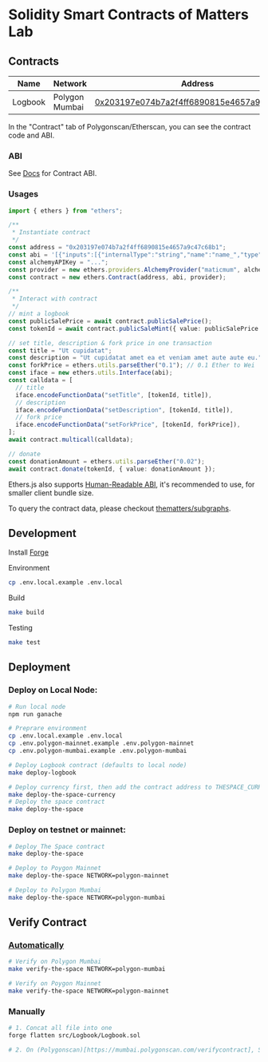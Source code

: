 # Solidity Smart Contracts of Matters Lab

## Contracts

| Name    | Network        | Address                                                                                                                         |
| ------- | -------------- | ------------------------------------------------------------------------------------------------------------------------------- |
| Logbook | Polygon Mumbai | [0x203197e074b7a2f4ff6890815e4657a9c47c68b1](https://mumbai.polygonscan.com/address/0x203197e074b7a2f4ff6890815e4657a9c47c68b1) |

In the "Contract" tab of Polygonscan/Etherscan, you can see the contract code and ABI.

### ABI

See [Docs](./docs/) for Contract ABI.

### Usages

```ts
import { ethers } from "ethers";

/**
 * Instantiate contract
 */
const address = "0x203197e074b7a2f4ff6890815e4657a9c47c68b1";
const abi = '[{"inputs":[{"internalType":"string","name":"name_","type":"string"}...]';
const alchemyAPIKey = "...";
const provider = new ethers.providers.AlchemyProvider("maticmum", alchemyAPIKey);
const contract = new ethers.Contract(address, abi, provider);

/**
 * Interact with contract
 */
// mint a logbook
const publicSalePrice = await contract.publicSalePrice();
const tokenId = await contract.publicSaleMint({ value: publicSalePrice });

// set title, description & fork price in one transaction
const title = "Ut cupidatat";
const description = "Ut cupidatat amet ea et veniam amet aute aute eu.";
const forkPrice = ethers.utils.parseEther("0.1"); // 0.1 Ether to Wei
const iface = new ethers.utils.Interface(abi);
const calldata = [
  // title
  iface.encodeFunctionData("setTitle", [tokenId, title]),
  // description
  iface.encodeFunctionData("setDescription", [tokenId, title]),
  // fork price
  iface.encodeFunctionData("setForkPrice", [tokenId, forkPrice]),
];
await contract.multicall(calldata);

// donate
const donationAmount = ethers.utils.parseEther("0.02");
await contract.donate(tokenId, { value: donationAmount });
```

Ethers.js also supports [Human-Readable ABI](https://docs.ethers.io/v5/api/utils/abi/formats/), it's recommended to use, for smaller client bundle size.

To query the contract data, please checkout [thematters/subgraphs](https://github.com/thematters/subgraphs).

## Development

Install [Forge](https://github.com/gakonst/foundry)

Environment

```bash
cp .env.local.example .env.local
```

Build

```bash
make build
```

Testing

```bash
make test
```

## Deployment

### Deploy on Local Node:

```bash
# Run local node
npm run ganache

# Preprare environment
cp .env.local.example .env.local
cp .env.polygon-mainnet.example .env.polygon-mainnet
cp .env.polygon-mumbai.example .env.polygon-mumbai

# Deploy Logbook contract (defaults to local node)
make deploy-logbook

# Deploy currency first, then add the contract address to THESPACE_CURRENCY_ADDRESS env variable
make deploy-the-space-currency
# Deploy the space contract
make deploy-the-space
```

### Deploy on testnet or mainnet:

```bash
# Deploy The Space contract
make deploy-the-space

# Deploy to Poygon Mainnet
make deploy-the-space NETWORK=polygon-mainnet

# Deploy to Polygon Mumbai
make deploy-the-space NETWORK=polygon-mumbai
```

## Verify Contract

### [Automatically](https://onbjerg.github.io/foundry-book/forge/deploying.html#verifying)

```bash
# Verify on Polygon Mumbai
make verify-the-space NETWORK=polygon-mumbai

# Verify on Poygon Mainnet
make verify-the-space NETWORK=polygon-mainnet
```

### Manually

```bash
# 1. Concat all file into one
forge flatten src/Logbook/Logbook.sol

# 2. On (Polygonscan)[https://mumbai.polygonscan.com/verifycontract], Select "Solidity (Single File)" and upload
```
